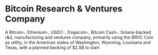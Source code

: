 # Bitcoin Research & Ventures Company

A Bitcoin-, Ethereum-, USDC-, Dogecoin-, Bitcoin Cash-, Solana-backed r&d, manufacturing and ventures company, primarily using the BRVC Coin as utility, in the American states of Washington, Wyoming, Louisiana and Texas, with a planned backing of $2.5B to start
